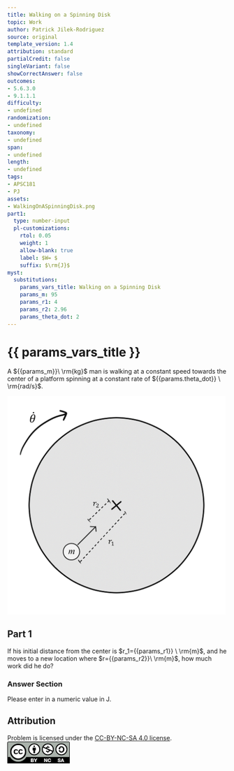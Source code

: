 ```yaml
---
title: Walking on a Spinning Disk
topic: Work
author: Patrick Jilek-Rodriguez
source: original
template_version: 1.4
attribution: standard
partialCredit: false
singleVariant: false
showCorrectAnswer: false
outcomes:
- 5.6.3.0
- 9.1.1.1
difficulty:
- undefined
randomization:
- undefined
taxonomy:
- undefined
span:
- undefined
length:
- undefined
tags:
- APSC181
- PJ
assets:
- WalkingOnASpinningDisk.png
part1:
  type: number-input
  pl-customizations:
    rtol: 0.05
    weight: 1
    allow-blank: true
    label: $W= $
    suffix: $\rm{J}$
myst:
  substitutions:
    params_vars_title: Walking on a Spinning Disk
    params_m: 95
    params_r1: 4
    params_r2: 2.96
    params_theta_dot: 2
---
```

# {{ params_vars_title }}
A ${{params_m}}\ \rm{kg}$ man is walking at a constant speed towards the center of a platform spinning at a constant rate of ${{params.theta_dot}} \ \rm{rad/s}$.

<img src="WalkingOnASpinningDisk.png" width=500 alt="A disk with a mass at distance r1 from the center. The mass moves closer to the center, where the radius is r2." >

## Part 1

If his initial distance from the center is $r_1={{params_r1}} \ \rm{m}$, and he moves to a new location where $r={{params_r2}}\ \rm{m}$, how much work did he do?

### Answer Section

Please enter in a numeric value in J.

## Attribution

Problem is licensed under the [CC-BY-NC-SA 4.0 license](https://creativecommons.org/licenses/by-nc-sa/4.0/).<br> ![The Creative Commons 4.0 license requiring attribution-BY, non-commercial-NC, and share-alike-SA license.](https://raw.githubusercontent.com/firasm/bits/master/by-nc-sa.png)